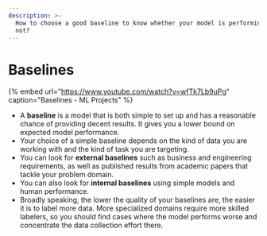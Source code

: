 ```yaml
---
description: >-
  How to choose a good baseline to know whether your model is performing well or
  not?
---
```


# Baselines

{% embed url="https://www.youtube.com/watch?v=wfTk7Lb9uPg" caption="Baselines - ML Projects" %}

* A **baseline** is a model that is both simple to set up and has a reasonable chance of providing decent results. It gives you a lower bound on expected model performance.
* Your choice of a simple baseline depends on the kind of data you are working with and the kind of task you are targeting.
* You can look for **external baselines** such as business and engineering requirements, as well as published results from academic papers that tackle your problem domain.
* You can also look for **internal baselines** using simple models and human performance.
* Broadly speaking, the lower the quality of your baselines are, the easier it is to label more data. More specialized domains require more skilled labelers, so you should find cases where the model performs worse and concentrate the data collection effort there.

